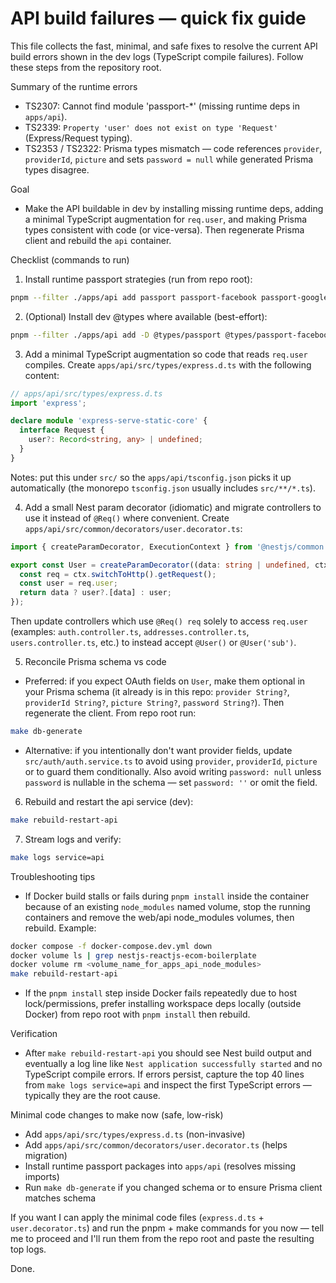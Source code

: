 # API build failures — quick fix guide

This file collects the fast, minimal, and safe fixes to resolve the current API build errors shown in the dev logs (TypeScript compile failures). Follow these steps from the repository root.

Summary of the runtime errors
- TS2307: Cannot find module 'passport-*' (missing runtime deps in `apps/api`).
- TS2339: `Property 'user' does not exist on type 'Request'` (Express/Request typing).
- TS2353 / TS2322: Prisma types mismatch — code references `provider`, `providerId`, `picture` and sets `password = null` while generated Prisma types disagree.

Goal
- Make the API buildable in dev by installing missing runtime deps, adding a minimal TypeScript augmentation for `req.user`, and making Prisma types consistent with code (or vice-versa). Then regenerate Prisma client and rebuild the `api` container.

Checklist (commands to run)

1) Install runtime passport strategies (run from repo root):

```bash
pnpm --filter ./apps/api add passport passport-facebook passport-google-oauth20 passport-instagram
```

2) (Optional) Install dev @types where available (best-effort):

```bash
pnpm --filter ./apps/api add -D @types/passport @types/passport-facebook @types/passport-google-oauth20 @types/passport-instagram || true
```

3) Add a minimal TypeScript augmentation so code that reads `req.user` compiles.
Create `apps/api/src/types/express.d.ts` with the following content:

```ts
// apps/api/src/types/express.d.ts
import 'express';

declare module 'express-serve-static-core' {
  interface Request {
    user?: Record<string, any> | undefined;
  }
}

```

Notes: put this under `src/` so the `apps/api/tsconfig.json` picks it up automatically (the monorepo `tsconfig.json` usually includes `src/**/*.ts`).

4) Add a small Nest param decorator (idiomatic) and migrate controllers to use it instead of `@Req()` where convenient.
Create `apps/api/src/common/decorators/user.decorator.ts`:

```ts
import { createParamDecorator, ExecutionContext } from '@nestjs/common';

export const User = createParamDecorator((data: string | undefined, ctx: ExecutionContext) => {
  const req = ctx.switchToHttp().getRequest();
  const user = req.user;
  return data ? user?.[data] : user;
});
```

Then update controllers which use `@Req() req` solely to access `req.user` (examples: `auth.controller.ts`, `addresses.controller.ts`, `users.controller.ts`, etc.) to instead accept `@User()` or `@User('sub')`.

5) Reconcile Prisma schema vs code

- Preferred: if you expect OAuth fields on `User`, make them optional in your Prisma schema (it already is in this repo: `provider String?`, `providerId String?`, `picture String?`, `password String?`). Then regenerate the client. From repo root run:

```bash
make db-generate
```

- Alternative: if you intentionally don't want provider fields, update `src/auth/auth.service.ts` to avoid using `provider`, `providerId`, `picture` or to guard them conditionally. Also avoid writing `password: null` unless `password` is nullable in the schema — set `password: ''` or omit the field.

6) Rebuild and restart the api service (dev):

```bash
make rebuild-restart-api
```

7) Stream logs and verify:

```bash
make logs service=api
```

Troubleshooting tips
- If Docker build stalls or fails during `pnpm install` inside the container because of an existing `node_modules` named volume, stop the running containers and remove the web/api node_modules volumes, then rebuild. Example:

```bash
docker compose -f docker-compose.dev.yml down
docker volume ls | grep nestjs-reactjs-ecom-boilerplate
docker volume rm <volume_name_for_apps_api_node_modules>
make rebuild-restart-api
```

- If the `pnpm install` step inside Docker fails repeatedly due to host lock/permissions, prefer installing workspace deps locally (outside Docker) from repo root with `pnpm install` then rebuild.

Verification
- After `make rebuild-restart-api` you should see Nest build output and eventually a log line like `Nest application successfully started` and no TypeScript compile errors. If errors persist, capture the top 40 lines from `make logs service=api` and inspect the first TypeScript errors — typically they are the root cause.

Minimal code changes to make now (safe, low-risk)
- Add `apps/api/src/types/express.d.ts` (non-invasive)
- Add `apps/api/src/common/decorators/user.decorator.ts` (helps migration)
- Install runtime passport packages into `apps/api` (resolves missing imports)
- Run `make db-generate` if you changed schema or to ensure Prisma client matches schema

If you want I can apply the minimal code files (`express.d.ts` + `user.decorator.ts`) and run the pnpm + make commands for you now — tell me to proceed and I'll run them from the repo root and paste the resulting top logs.

Done.
